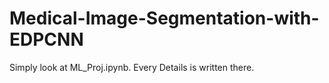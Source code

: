 # Medical-Image-Segmentation-with-EDPCNN
Simply look at ML_Proj.ipynb. Every Details is written there.
